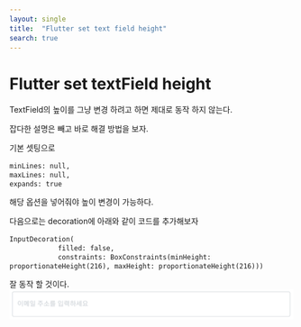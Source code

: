 ```yaml
---
layout: single
title:  "Flutter set text field height"
search: true
---
```

# Flutter set textField height

TextField의 높이를 그냥 변경 하려고 하면 제대로 동작 하지 않는다.

잡다한 설명은 빼고 바로 해결 방법을 보자.

기본 셋팅으로

```
minLines: null,
maxLines: null,
expands: true 
```

해당 옵션을 넣어줘야 높이 변경이 가능하다.





다음으로는 decoration에 아래와 같이 코드를 추가해보자

```
InputDecoration(
            filled: false,
            constraints: BoxConstraints(minHeight: proportionateHeight(216), maxHeight: proportionateHeight(216)))
```

잘 동작 할 것이다.![](/assets/img/blog/2022-12-19_1.png)
